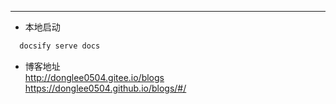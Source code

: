 
---

- 本地启动

```js
  docsify serve docs
```

- 博客地址  
  <http://donglee0504.gitee.io/blogs>  
  <https://donglee0504.github.io/blogs/#/>
